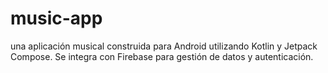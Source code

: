 # music-app
una aplicación musical construida para Android utilizando Kotlin y Jetpack Compose. Se integra con Firebase para gestión de datos y autenticación.
